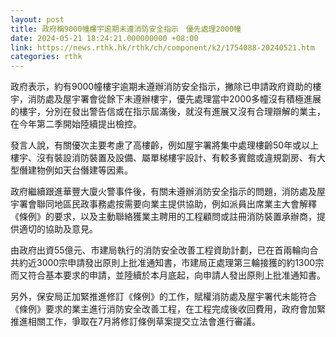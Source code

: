 ```yaml
---
layout: post
title: 政府稱9000幢樓宇逾期未遵消防安全指示　優先處理2000幢
date: 2024-05-21 18:24:21.000000000 +08:00
link: https://news.rthk.hk/rthk/ch/component/k2/1754088-20240521.htm
categories: rthk
---
```


政府表示，約有9000幢樓宇逾期未遵辦消防安全指示，撇除已申請政府資助的樓宇，消防處及屋宇署會從餘下未遵辦樓宇，優先處理當中2000多幢沒有積極進展的樓宇，分別在發出警告信或在指示屆滿後，就沒有進展又沒有合理辯解的業主，在今年第二季開始陸續提出檢控。

發言人說，有關優次主要考慮了高樓齡，例如屋宇署將集中處理樓齡50年或以上樓宇、沒有裝設消防裝置及設備、屬單梯樓宇設計、有較多賓館或違規劏房、有大型僭建物例如天台僭建等因素。

政府繼續跟進華豐大廈火警事件後，有關未遵辦消防安全指示的問題，消防處及屋宇署會聯同地區民政事務處按需要向業主提供協助，例如派員出席業主大會解釋《條例》的要求，以及主動聯絡獲業主聘用的工程顧問或註冊消防裝置承辦商，提供適切的協助及意見。

由政府出資55億元、市建局執行的消防安全改善工程資助計劃，已在首兩輪向合共約近3000宗申請發出原則上批准通知書，市建局正處理第三輪接獲的約1300宗而又符合基本要求的申請，並陸續於本月底起，向申請人發出原則上批准通知書。

另外，保安局正加緊推進修訂《條例》的工作，賦權消防處及屋宇署代未能符合《條例》要求的業主進行消防安全改善工程，在工程完成後收回費用，政府會加緊推進相關工作，爭取在7月將修訂條例草案提交立法會進行審議。
